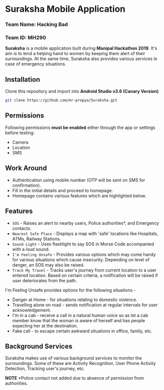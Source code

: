 # Suraksha Mobile Application

### Team Name: **Hacking Bad**
### Team ID: **MH290**

**Suraksha** is a mobile application built during **Manipal Hackathon 2019**.
It's aim is to lend a helping hand to women by keeping them alert of their surroundings. At the same time, Suraksha also provides various services in case of emergency situations.


## Installation
Clone this repository and import into **Android Studio v3.6 (Canary Version)**
```bash
git clone https://github.com/mr-propya/Suraksha.git
```

## Permissions
Following permissions **must be enabled** either through the app or settings before testing:
- Camera
- Location
- SMS

## Work Around
- Authentication using mobile number (OTP will be sent on SMS for confirmation).
- Fill in the initial details and proceed to homepage.
- Homepage contains various features which are highlighted below.

## Features
- `SOS` - Raises an alert to nearby users, Police authorities*, and Emergency contacts.
- `Nearest Safe Place` - Displays a map with 'safe' locations like Hospitals, ATMs, Railway Stations.
- `Sound Light` - Uses flashlight to say SOS in Morse Code accompanied with a loud sound.
- `I'm Feeling Unsafe` - Provides various options which may come handy for various situations which cause insecurity. Depending on level of danger, an SOS may also be raised.
- `Track My Travel` - Tracks user's journey from current location to a user entered location. Based on certain criteria, a notification will be raised if user deteriorates from the path.

I'm Feeling Unsafe provides options for the following situations -
- Danger at Home - for situations relating to domestic violence.
- Travelling alone on road - sends notification at regular intervals for user acknowledgement.
- I'm in a cab - receive a call in a natural human voice so as let a cab member know that the woman is aware of herself and has people expecting her at the destination.
- Fake call - to escape certain awkward situations in office, family, etc.

## Background Services
Suraksha makes use of various background services to monitor the surroundings. Some of these are Activity Recognition, User Phone Activity Detection, Tracking user's journey, etc.


**NOTE**
*Police contact not added due to absence of permission from authorities.